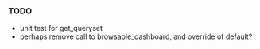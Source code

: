 

### TODO

* unit test for get_queryset
* perhaps remove call to browsable_dashboard, and override of default?